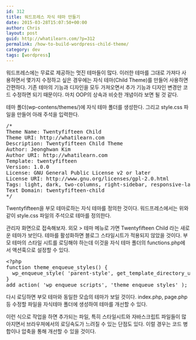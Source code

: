 ```yaml
---
id: 312
title: 워드프레스 자식 테마 만들기
date: 2015-03-28T15:07:50+00:00
author: Chris
layout: post
guid: http://whatilearn.com/?p=312
permalink: /how-to-build-wordpress-child-theme/
category: dev
tags: [wordpress]
---
```

워드프레스에는 무료로 제공하는 멋진 테마들이 많다. 이러한 테마를 그대로 가져다 사용하면서 몇가지 수정하고 싶은 경우에는 자식 테마(Child Theme)를 만들어 사용하면 간편하다. 기존 테마의 기능과 디자인을 모두 가져오면서 추가 기능과 디자인 변경만 코드 수정하면 되기 때문이다. 마치 OOP의 상속과 비슷한 개념이라 보면 될 것 같다.

테마 폴더(wp-contens/themes/)에 자식 테마 폴더를 생성한다. 그리고 style.css 파일을 만들어 아래 주석을 입력한다.
<pre class="lang:css decode:true " title="wp-contents/themes/twentyfifteen-child">/*
Theme Name: Twentyfifteen Child
Theme URI: http://whatilearn.com
Description: Twentyfifteen Child Theme
Author: Jeonghwan Kim
Author URI: http://whatilearn.com
Template: twentyfifteen
Version: 1.0.0
License: GNU General Public License v2 or later
License URI: http://www.gnu.org/licenses/gpl-2.0.html
Tags: light, dark, two-columns, right-sidebar, responsive-layout, accessibility-ready
Text Domain: twentyfifteen-child
*/</pre>
Twentyfifteen을 부모 테마로하는 자식 테마를 정의한 것이다. 워드프레스에서는 위와 같이 style.css 파일의 주석으로 테마를 정의한다.

관리자 화면으로 접속해보자. 외모 &gt; 테마 메뉴로 가면 Twentyfifteen Child 라는 새로운 테마가 보인다. 테마를 활성화하면 블로그 스타일시트가 적용되지 않았을 것이다. 부모 테마의 스타일 시트를 로딩해야 하는데 이것을 자식 테마 폴더의 functions.php에서 액션훅으로 설정할 수 있다.
<pre class="lang:php decode:true " title="wp-contents/themes/twentyfifteen-child/funcions.php">&lt;?php
function theme_enqueue_styles() {
  wp_enqueue_style( 'parent-style', get_template_directory_uri() . '/style.css' );
}
add_action( 'wp_enqueue_scripts', 'theme_enqueue_styles' );
</pre>
다시 로딩하면 부모 테마와 동일한 모습의 테마가 보일 것이다. index.php, page.php 등 수정할 파일을 자식테마 폴더에 생성하여 테마를 개선할 수 있다.

이런 식으로 작업을 하면 추가되는 파일, 특히 스타일시트와 자바스크립트 파일들이 많아지면서 브라우져에서의 로딩속도가 느려질 수 있는 단점도 있다. 이럴 경우는 코드 병합이나 압축을 통해 개선할 수 있을 것이다.